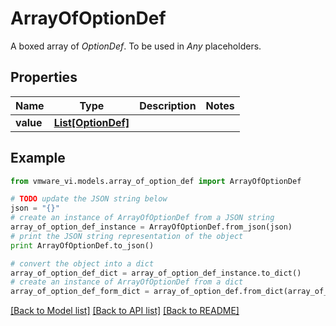 # ArrayOfOptionDef

A boxed array of *OptionDef*. To be used in *Any* placeholders. 

## Properties
Name | Type | Description | Notes
------------ | ------------- | ------------- | -------------
**value** | [**List[OptionDef]**](OptionDef.md) |  | 

## Example

```python
from vmware_vi.models.array_of_option_def import ArrayOfOptionDef

# TODO update the JSON string below
json = "{}"
# create an instance of ArrayOfOptionDef from a JSON string
array_of_option_def_instance = ArrayOfOptionDef.from_json(json)
# print the JSON string representation of the object
print ArrayOfOptionDef.to_json()

# convert the object into a dict
array_of_option_def_dict = array_of_option_def_instance.to_dict()
# create an instance of ArrayOfOptionDef from a dict
array_of_option_def_form_dict = array_of_option_def.from_dict(array_of_option_def_dict)
```
[[Back to Model list]](../README.md#documentation-for-models) [[Back to API list]](../README.md#documentation-for-api-endpoints) [[Back to README]](../README.md)


